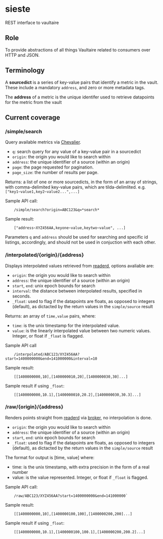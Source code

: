 sieste
======

REST interface to vaultaire

## Role
To provide abstractions of all things Vaultaire related to consumers over HTTP and JSON.

## Terminology

A **sourcedict** is a series of key-value pairs that identify a metric in the vault. These include a mandatory `address`, and zero or more metadata tags. 

The **address** of a metric is the unique identifer used to retrieve datapoints for the metric from the vault

## Current coverage

### /simple/search
Query available metrics via [Chevalier](https://github.com/anchor/chevalier).

* `q`: search query for any value of a key-value pair in a sourcedict
* `origin`: the origin you would like to search within
* `address`: the unique identifier of a source (within an origin)
* `page`: the page requested for pagination.
* `page_size`: the number of results per page.

Returns: a list of one or more sourcedicts, in the form of an array of strings, with comma-delimited key-value pairs, which are tilda-delimlited. e.g. `["key1~value1,key2~value2...",...]`

Sample API call: 

	    /simple/search?origin=ABC123&q=*search* 

Sample result: 

	    ["address~XYZ456AA,keyone~value,keytwo~value", ...]

Parameters `q` and `address` should be used for searching and specific id listings, accordingly, and should not be used in conjuction with each other. 

### /interpolated/{origin}/{address}

Displays interpolated values retrieved from [readerd](https://github.com/anchor/vaultaire/blob/master/lib/Vaultaire/Reader.hs), options avaliable are:

* `origin`: the origin you would like to search within
* `address`: the unique identifier of a source (within an origin)
* `start`, `end`: unix epoch bounds for search
* `interval`: the distance between interpolated results, specified in seconds.
* `_float`: used to flag if the datapoints are floats, as opposed to integers (default), as dictacted by the return values in the `simple/source` result

Returns: an array of `time,value` pairs, where:

* `time`: is the unix timestamp for the interpolated value.
* `value`: is the linearly interpolated value between two numeric values. Integer, or float if `_float` is flagged.
	
Sample API call

	    /interpolated/ABC123/XYZ456AA?start=1400000000&end=141000000&interval=10

Sample result: 

	    [[1400000000,10],[1400000010,20],[1400000030,30]...]

Sample result if using `_float`: 

	    [[1400000000,10.1],[1400000010,20.2],[1400000030,30.3]...]


### /raw/{origin}/{address}

Renders points straight from [readerd](https://github.com/anchor/vaultaire/blob/master/lib/Vaultaire/Reader.hs) via [broker](https://github.com/anchor/vaultaire/blob/master/lib/Vaultaire/Broker.hs), no interpolation is done.


* `origin`: the origin you would like to search within
* `address`: the unique identifier of a source (within an origin)
* `start`, `end`: unix epoch bounds for search
* `_float`: used to flag if the datapoints are floats, as opposed to integers (default), as dictacted by the return values in the `simple/source` result

The format for output is [time, value] where:

* time: is the unix timestamp, with extra precision in the form of a real number
* value: is the value represented. Integer, or float if `_float` is flagged.

Sample API call: 

		/raw/ABC123/XYZ456AA?start=1400000000&end=141000000`

Sample result: 

		[[1400000000,10],[1400000100,100],[1400000200,200]...]
		
Sample result if using `_float`: 

		[[1400000000,10.1],[1400000100,100.1],[1400000200,200.2]...]
